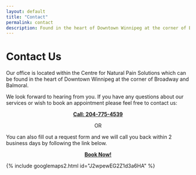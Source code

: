 ```yaml
---
layout: default
title: "Contact"
permalink: contact
description: Found in the heart of Downtown Winnipeg at the corner of Broadway and Balmoral.
---
```


# Contact Us

Our office is located within the Centre for Natural Pain Solutions which can be found in the heart of Downtown Winnipeg at the corner of Broadway and Balmoral. 

We look forward to hearing from you. If you have any questions about our services or wish to book an appointment please feel free to contact us:

<p align="center"> <b> <a href="tel:+12047754539">Call: 204-775-4539</a> </b> </p>

<!--
<div class="vertical-menu menu-center">
  <a href="tel:+12047754539"> 204-775-4539</a>
  </div> -->

<p align="center">OR</p>

You can also fill out a request form and we will call you back within 2 business days by following the link below.

<p align="center"> <b> <a href="https://cfnps.ca/book-appointment/">Book Now!</a> </b> </p>

<!-- <div class="vertical-menu menu-center">
  <a href="https://cfnps.ca/book-appointment/">Book Now!</a>
  </div> -->

{% include googlemaps2.html id="J2wpewEG2Z1d3a6HA" %}

<!-- CFNPS google embed -->

<!-- {% include GoogleMaps1.html id="ChIJWYtWVflz6lIRRhQoE66OO0k" %} -->
